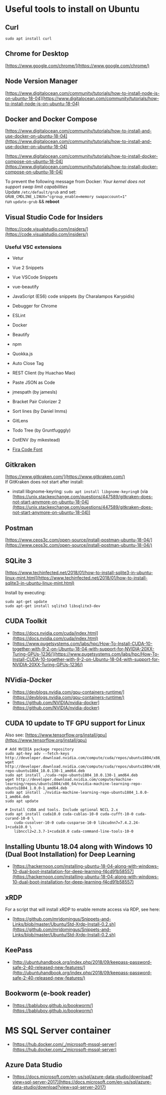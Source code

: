 # Useful tools to install on Ubuntu

## Curl
`sudo apt install curl`

## Chrome for Desktop

[https://www.google.com/chrome/](https://www.google.com/chrome/)

## Node Version Manager
[https://www.digitalocean.com/community/tutorials/how-to-install-node-js-on-ubuntu-18-04](https://www.digitalocean.com/community/tutorials/how-to-install-node-js-on-ubuntu-18-04)

## Docker and Docker Compose
[https://www.digitalocean.com/community/tutorials/how-to-install-and-use-docker-on-ubuntu-18-04](https://www.digitalocean.com/community/tutorials/how-to-install-and-use-docker-on-ubuntu-18-04)

[https://www.digitalocean.com/community/tutorials/how-to-install-docker-compose-on-ubuntu-18-04](https://www.digitalocean.com/community/tutorials/how-to-install-docker-compose-on-ubuntu-18-04)

To prevent the following message from Docker: _Your kernel does not support swap limit capabilities_ <br>
Update `/etc/default/grub` and set:<br>
`GRUB_CMDLINE_LINUX="cgroup_enable=memory swapaccount=1"` <br>
run `update-grub` && **reboot** <br>

## Visual Studio Code for Insiders

[https://code.visualstudio.com/insiders/](https://code.visualstudio.com/insiders/)

### Useful VSC extensions
* Vetur
* Vue 2 Snippets
* Vue VSCode Snippets
* vue-beautify
* JavaScript (ES6) code snippets (by Charalampos Karypidis)
* Debugger for Chrome
* ESLint
* Docker
* Beautify
* npm
* Quokka.js
* Auto Close Tag
* REST Client (by Huachao Mao)
* Paste JSON as Code
* jmespath (by jamesls)
* Bracket Pair Colorizer 2
* Sort lines (by Daniel Imms)
* GitLens
* Todo Tree (by Gruntfugggly)
* DotENV (by mikestead)

* [Fira Code Font](https://github.com/tonsky/FiraCode/wiki/VS-Code-Instructions)

## Gitkraken

[https://www.gitkraken.com/](https://www.gitkraken.com/)<br>
If GitKraken does not start after install:
* install libgnome-keyring: `sudo apt install libgnome-keyring0` (via [https://unix.stackexchange.com/questions/447589/gitkraken-does-not-start-anymore-on-ubuntu-18-04](https://unix.stackexchange.com/questions/447589/gitkraken-does-not-start-anymore-on-ubuntu-18-04))

## Postman
[https://www.ceos3c.com/open-source/install-postman-ubuntu-18-04/](https://www.ceos3c.com/open-source/install-postman-ubuntu-18-04/)

## SQLite 3
[https://www.techinfected.net/2018/01/how-to-install-sqlite3-in-ubuntu-linux-mint.html](https://www.techinfected.net/2018/01/how-to-install-sqlite3-in-ubuntu-linux-mint.html)

Install by executing:<br>
```
sudo apt-get update
sudo apt-get install sqlite3 libsqlite3-dev
```
## CUDA Toolkit
* [https://docs.nvidia.com/cuda/index.html](https://docs.nvidia.com/cuda/index.html)
* [https://www.pugetsystems.com/labs/hpc/How-To-Install-CUDA-10-together-with-9-2-on-Ubuntu-18-04-with-support-for-NVIDIA-20XX-Turing-GPUs-1236/](https://www.pugetsystems.com/labs/hpc/How-To-Install-CUDA-10-together-with-9-2-on-Ubuntu-18-04-with-support-for-NVIDIA-20XX-Turing-GPUs-1236/)

## NVidia-Docker
* [https://devblogs.nvidia.com/gpu-containers-runtime/](https://devblogs.nvidia.com/gpu-containers-runtime/)
* [https://github.com/NVIDIA/nvidia-docker](https://github.com/NVIDIA/nvidia-docker)

## CUDA 10 update to TF GPU support for Linux
Also see: [https://www.tensorflow.org/install/gpu](https://www.tensorflow.org/install/gpu)

```
# Add NVIDIA package repository
sudo apt-key adv --fetch-keys http://developer.download.nvidia.com/compute/cuda/repos/ubuntu1804/x86_64/7fa2af80.pub
wget http://developer.download.nvidia.com/compute/cuda/repos/ubuntu1804/x86_64/cuda-repo-ubuntu1804_10.0.130-1_amd64.deb
sudo apt install ./cuda-repo-ubuntu1804_10.0.130-1_amd64.deb
wget http://developer.download.nvidia.com/compute/machine-learning/repos/ubuntu1804/x86_64/nvidia-machine-learning-repo-ubuntu1804_1.0.0-1_amd64.deb
sudo apt install ./nvidia-machine-learning-repo-ubuntu1804_1.0.0-1_amd64.deb
sudo apt update

# Install CUDA and tools. Include optional NCCL 2.x
sudo apt install cuda10.0 cuda-cublas-10-0 cuda-cufft-10-0 cuda-curand-10-0 \
    cuda-cusolver-10-0 cuda-cusparse-10-0 libcudnn7=7.4.2.24-1+cuda10.0 \
    libnccl2=2.3.7-1+cuda10.0 cuda-command-line-tools-10-0
```

## Installing Ubuntu 18.04 along with Windows 10 (Dual Boot Installation) for Deep Learning
* [https://hackernoon.com/installing-ubuntu-18-04-along-with-windows-10-dual-boot-installation-for-deep-learning-f4cd91b58557](https://hackernoon.com/installing-ubuntu-18-04-along-with-windows-10-dual-boot-installation-for-deep-learning-f4cd91b58557)


## xRDP
For a script that will install xRDP to enable remote access via RDP, see here:
* [https://github.com/mrjdomingus/Snippets-and-Links/blob/master/Ubuntu/Std-Xrdp-Install-0.2.sh](https://github.com/mrjdomingus/Snippets-and-Links/blob/master/Ubuntu/Std-Xrdp-Install-0.2.sh)

## KeePass
* [http://ubuntuhandbook.org/index.php/2018/09/keepass-password-safe-2-40-released-new-features/](http://ubuntuhandbook.org/index.php/2018/09/keepass-password-safe-2-40-released-new-features/)

## Bookworm (e-book reader)

* [https://babluboy.github.io/bookworm/](https://babluboy.github.io/bookworm/)

# MS SQL Server container
* [https://hub.docker.com/_/microsoft-mssql-server](https://hub.docker.com/_/microsoft-mssql-server)

## Azure Data Studio
* [https://docs.microsoft.com/en-us/sql/azure-data-studio/download?view=sql-server-2017](https://docs.microsoft.com/en-us/sql/azure-data-studio/download?view=sql-server-2017)
